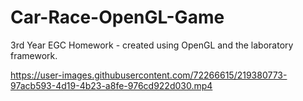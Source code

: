 # Car-Race-OpenGL-Game

3rd Year EGC Homework - created using OpenGL and the laboratory framework.

https://user-images.githubusercontent.com/72266615/219380773-97acb593-4d19-4b23-a8fe-976cd922d030.mp4

